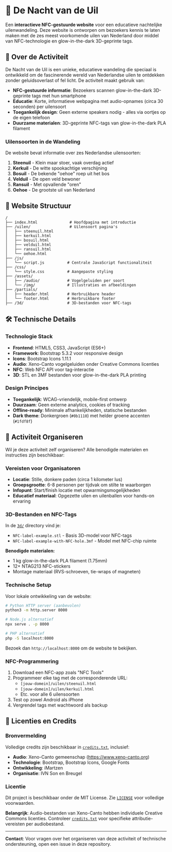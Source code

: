 # 🦉 De Nacht van de Uil

Een **interactieve NFC-gestuurde website** voor een educatieve nachtelijke uilenwandeling. Deze website is ontworpen om bezoekers kennis te laten maken met de zes meest voorkomende uilen van Nederland door middel van NFC-technologie en glow-in-the-dark 3D-geprinte tags.

## 🎯 Over de Activiteit

De Nacht van de Uil is een unieke, educatieve wandeling die speciaal is ontwikkeld om de fascinerende wereld van Nederlandse uilen te ontdekken zonder geluidsoverlast of fel licht. De activiteit maakt gebruik van:

- **NFC-gestuurde informatie**: Bezoekers scannen glow-in-the-dark 3D-geprinte tags met hun smartphone
- **Educatie**: Korte, informatieve webpagina met audio-opnames (circa 30 seconden) per uilensoort
- **Toegankelijk design**: Geen externe speakers nodig - alles via oortjes op de eigen telefoon
- **Duurzame materialen**: 3D-geprinte NFC-tags van glow-in-the-dark PLA filament

### Uilensoorten in de Wandeling

De website bevat informatie over zes Nederlandse uilensoorten:

1. **Steenuil** - Klein maar stoer, vaak overdag actief
2. **Kerkuil** - De witte spookachtige verschijning
3. **Bosuil** - De bekende "oehoe" roep uit het bos
4. **Velduil** - De open veld bewoner
5. **Ransuil** - Met opvallende "oren"
6. **Oehoe** - De grootste uil van Nederland

## 📂 Website Structuur

```text
/
├── index.html              # Hoofdpagina met introductie
├── /uilen/                 # Uilensoort pagina's
│   ├── steenuil.html      
│   ├── kerkuil.html       
│   ├── bosuil.html        
│   ├── velduil.html       
│   ├── ransuil.html       
│   └── oehoe.html         
├── /js/
│   └── script.js          # Centrale JavaScript functionaliteit
├── /css/
│   └── style.css          # Aangepaste styling
├── /assets/
│   ├── /audio/            # Vogelgeluiden per soort
│   └── /img/              # Illustraties en afbeeldingen
├── /partials/
│   ├── header.html        # Herbruikbare header
│   └── footer.html        # Herbruikbare footer
├── /3d/                   # 3D-bestanden voor NFC-tags
```

## 🛠 Technische Details

### Technologie Stack

- **Frontend**: HTML5, CSS3, JavaScript (ES6+)
- **Framework**: Bootstrap 5.3.2 voor responsive design
- **Icons**: Bootstrap Icons 1.11.1
- **Audio**: Xeno-Canto vogelgeluiden onder Creative Commons licenties
- **NFC**: Web NFC API voor tag-interactie
- **3D**: STL en 3MF bestanden voor glow-in-the-dark PLA printing

### Design Principes

- **Toegankelijk**: WCAG-vriendelijk, mobile-first ontwerp
- **Duurzaam**: Geen externe analytics, cookies of tracking
- **Offline-ready**: Minimale afhankelijkheden, statische bestanden
- **Dark theme**: Donkergroen (`#0b1110`) met helder groene accenten (`#1fdf8f`)

## 🎪 Activiteit Organiseren

Wil je deze activiteit zelf organiseren? Alle benodigde materialen en instructies zijn beschikbaar:

### Vereisten voor Organisatoren

- **Locatie**: Stille, donkere paden (circa 1 kilometer lus)
- **Groepsgrootte**: 6-8 personen per tijdvak om stilte te waarborgen
- **Infopunt**: Start/finish locatie met opwarmingsmogelijkheden
- **Educatief materiaal**: Opgezette uilen en uilenballen voor hands-on ervaring

### 3D-Bestanden en NFC-Tags

In de [`3d/`](./3d/) directory vind je:

- `NFC-label-example.stl` - Basis 3D-model voor NFC-tags
- `NFC-label-example-with-NFC-hole.3mf` - Model met NFC-chip ruimte

**Benodigde materialen:**

- 1 kg glow-in-the-dark PLA filament (1.75mm)
- 12+ NTAG213 NFC-stickers
- Montage materiaal (RVS-schroeven, tie-wraps of magneten)

### Technische Setup

Voor lokale ontwikkeling van de website:

```bash
# Python HTTP server (aanbevolen)
python3 -m http.server 8000

# Node.js alternatief
npx serve . -p 8000

# PHP alternatief
php -S localhost:8000
```

Bezoek dan `http://localhost:8000` om de website te bekijken.

### NFC-Programmering

1. Download een NFC-app zoals "NFC Tools"
2. Programmeer elke tag met de corresponderende URL:
   - `[jouw-domein]/uilen/steenuil.html`
   - `[jouw-domein]/uilen/kerkuil.html`
   - Etc. voor alle 6 uilensoorten
3. Test op zowel Android als iPhone
4. Vergrendel tags met wachtwoord als backup

## 📄 Licenties en Credits

### Bronvermelding

Volledige credits zijn beschikbaar in [`credits.txt`](./credits.txt), inclusief:

- **Audio**: Xeno-Canto gemeenschap (<https://www.xeno-canto.org>)
- **Technologie**: Bootstrap, Bootstrap Icons, Google Fonts
- **Ontwikkeling**: iMartzen
- **Organisatie**: IVN Son en Breugel

### Licentie

Dit project is beschikbaar onder de MIT License. Zie [`LICENSE`](./LICENSE) voor volledige voorwaarden.

**Belangrijk**: Audio-bestanden van Xeno-Canto hebben individuele Creative Commons licenties. Controleer [`credits.txt`](./credits.txt) voor specifieke attributie-vereisten per audiobestand.

---

**Contact**: Voor vragen over het organiseren van deze activiteit of technische ondersteuning, open een issue in deze repository.
